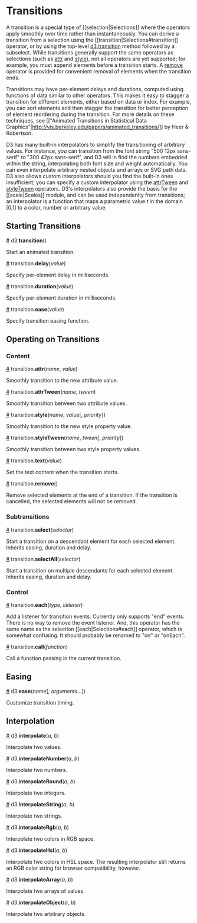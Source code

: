 # Transitions

A transition is a special type of [[selection|Selections]] where the operators apply smoothly over time rather than instantaneously. You can derive a transition from a selection using the [[transition|Selections#transition]] operator, or by using the top-level [d3.transition](#d3_transition) method followed by a subselect. While transitions generally support the same operators as selections (such as [attr](#attr) and [style](#style)), not all operators are yet supported; for example, you must append elements before a transition starts. A [remove](#remove) operator is provided for convenient removal of elements when the transition ends.

Transitions may have per-element delays and durations, computed using functions of data similar to other operators. This makes it easy to stagger a transition for different elements, either based on data or index. For example, you can sort elements and then stagger the transition for better perception of element reordering during the transition. For more details on these techniques, see [["Animated Transitions in Statistical Data Graphics"|http://vis.berkeley.edu/papers/animated_transitions/]] by Heer & Robertson.

D3 has many built-in interpolators to simplify the transitioning of arbitrary values. For instance, you can transition from the font string "500 12px sans-serif" to "300 42px sans-serif", and D3 will in find the numbers embedded within the string, interpolating both font size and weight automatically. You can even interpolate arbitrary nested objects and arrays or SVG path data. D3 also allows custom interpolators should you find the built-in ones insufficient; you can specify a custom interpolator using the [attrTween](#attrTween) and [styleTween](#styleTween) operators. D3's interpolators also provide the basis for the [[scale|Scales]] module, and can be used independently from transitions; an interpolator is a function that maps a parametric value *t* in the domain [0,1] to a color, number or arbitrary value.

## Starting Transitions

<a name="d3_transition" href="#d3_transition">#</a> d3.<b>transition</b>()

Start an animated transition.

<a name="delay" href="#delay">#</a> transition.<b>delay</b>(<i>value</i>)

Specify per-element delay in milliseconds.

<a name="duration" href="#duration">#</a> transition.<b>duration</b>(<i>value</i>)

Specify per-element duration in milliseconds.

<a name="ease" href="#ease">#</a> transition.<b>ease</b>(<i>value</i>)

Specify transition easing function.

## Operating on Transitions

### Content

<a name="attr" href="#attr">#</a> transition.<b>attr</b>(<i>name</i>, <i>value</i>)

Smoothly transition to the new attribute value.

<a name="attrTween" href="#attrTween">#</a> transition.<b>attrTween</b>(<i>name</i>, <i>tween</i>)

Smoothly transition between two attribute values.

<a name="style" href="#style">#</a> transition.<b>style</b>(<i>name</i>, <i>value</i>[, <i>priority</i>])

Smoothly transition to the new style property value.

<a name="styleTween" href="#styleTween">#</a> transition.<b>styleTween</b>(<i>name</i>, <i>tween</i>[, <i>priority</i>])

Smoothly transition between two style property values.

<a name="text" href="#text">#</a> transition.<b>text</b>(<i>value</i>)

Set the text content when the transition starts.

<a name="remove" href="#remove">#</a> transition.<b>remove</b>()

Remove selected elements at the end of a transition. If the transition is cancelled, the selected elements will not be removed.

### Subtransitions

<a name="select" href="#select">#</a> transition.<b>select</b>(<i>selector</i>)

Start a transition on a descendant element for each selected element. Inherits easing, duration and delay.

<a name="selectAll" href="#selectAll">#</a> transition.<b>selectAll</b>(<i>selector</i>)

Start a transition on multiple descendants for each selected element. Inherits easing, duration and delay.

### Control

<a name="each" href="#each">#</a> transition.<b>each</b>(<i>type</i>, <i>listener</i>)

Add a listener for transition events. Currently only supports "end" events. There is no way to remove the event listener. And, this operator has the same name as the selection [[each|Selections#each]] operator, which is somewhat confusing. It should probably be renamed to "on" or "onEach".

<a name="call" href="#call">#</a> transition.<b>call</b>(<i>function</i>)

Call a function passing in the current transition.

## Easing

<a name="d3_ease" href="#d3_ease">#</a> d3.<b>ease</b>(<i>name</i>[, <i>arguments…</i>])

Customize transition timing.

## Interpolation

<a name="d3_interpolate" href="#d3_interpolate">#</a> d3.<b>interpolate</b>(<i>a</i>, <i>b</i>)

Interpolate two values.

<a name="d3_interpolateNumber" href="#d3_interpolateNumber">#</a> d3.<b>interpolateNumber</b>(<i>a</i>, <i>b</i>)

Interpolate two numbers.

<a name="d3_interpolateRound" href="#d3_interpolateRound">#</a> d3.<b>interpolateRound</b>(<i>a</i>, <i>b</i>)

Interpolate two integers.

<a name="d3_interpolateString" href="#d3_interpolateString">#</a> d3.<b>interpolateString</b>(<i>a</i>, <i>b</i>)

Interpolate two strings.

<a name="d3_interpolateRgb" href="#d3_interpolateRgb">#</a> d3.<b>interpolateRgb</b>(<i>a</i>, <i>b</i>)

Interpolate two colors in RGB space.

<a name="d3_interpolateHsl" href="#d3_interpolateHsl">#</a> d3.<b>interpolateHsl</b>(<i>a</i>, <i>b</i>)

Interpolate two colors in HSL space. The resulting interpolator still returns an RGB color string for browser compatibility, however.

<a name="d3_interpolateArray" href="#d3_interpolateArray">#</a> d3.<b>interpolateArray</b>(<i>a</i>, <i>b</i>)

Interpolate two arrays of values.

<a name="d3_interpolateObject" href="#d3_interpolateObject">#</a> d3.<b>interpolateObject</b>(<i>a</i>, <i>b</i>)

Interpolate two arbitrary objects.
